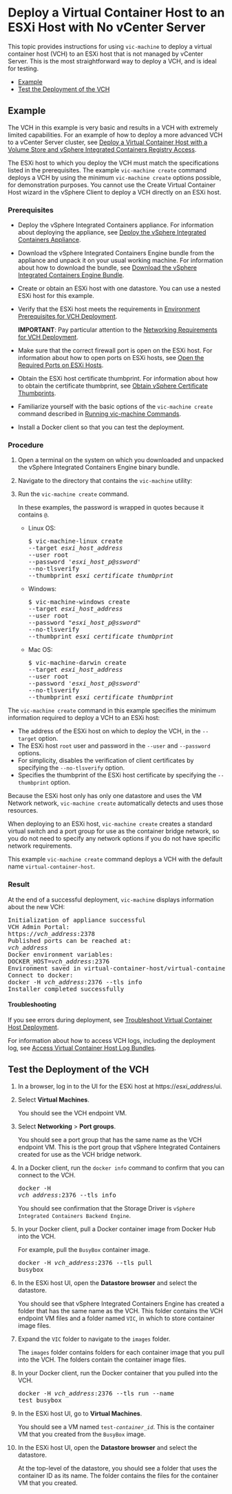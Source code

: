 # Deploy a Virtual Container Host to an ESXi Host with No vCenter Server #

This topic provides instructions for using `vic-machine` to deploy a virtual container host (VCH) to an ESXi host that is not managed by vCenter Server. This is the most straightforward way to deploy a VCH, and is ideal for testing. 

- [Example](#example)
- [Test the Deployment of the VCH](#test)

## Example <a id="example"></a>

The VCH in this example is very basic and results in a VCH with extremely limited capabilities. For an example of how to deploy a more advanced VCH to a vCenter Server cluster, see [Deploy a Virtual Container Host with a Volume Store and vSphere Integrated Containers Registry Access](deploy_vch_dchphoton.md).

The ESXi host to which you deploy the VCH must match the specifications listed in the prerequisites. The example `vic-machine create` command deploys a VCH by using the minimum `vic-machine create` options possible, for demonstration purposes. You cannot use the Create Virtual Container Host wizard in the vSphere Client to deploy a VCH directly on an ESXi host.

### Prerequisites

* Deploy the vSphere Integrated Containers appliance. For information about deploying the appliance, see [Deploy the vSphere Integrated Containers Appliance](deploy_vic_appliance.md).
* Download the vSphere Integrated Containers Engine bundle from the appliance and unpack it on your usual working machine. For information about how to download the bundle, see [Download the vSphere Integrated Containers Engine Bundle](vic_engine_bundle.md).  
* Create or obtain an ESXi host with one datastore. You can use a nested ESXi host for this example.
* Verify that the ESXi host meets the requirements in [Environment Prerequisites for VCH Deployment](vic_installation_prereqs.md). 

    **IMPORTANT**: Pay particular attention to the [Networking Requirements for VCH Deployment](vic_installation_prereqs.md#vchnetworkreqs).
* Make sure that the correct firewall port is open on the ESXi host. For information about how to open ports on ESXi hosts, see [Open the Required Ports on ESXi Hosts](open_ports_on_hosts.md).
* Obtain the ESXi host certificate thumbprint. For information about how to obtain the certificate thumbprint, see [Obtain vSphere Certificate Thumbprints](obtain_thumbprint.md).
* Familiarize yourself with the basic options of the `vic-machine create` command described in [Running vic-machine Commands](running_vicmachine_cmds.md).
* Install a Docker client so that you can test the deployment.

### Procedure

1. Open a terminal on the system on which you downloaded and unpacked the vSphere Integrated Containers Engine binary bundle.
2. Navigate to the directory that contains the `vic-machine` utility:
3. Run the `vic-machine create` command.

    In these examples, the password is wrapped in quotes because it contains `@`.

   - Linux OS:
        <pre>$ vic-machine-linux create
     --target <i>esxi_host_address</i>
     --user root
     --password '<i>esxi_host_p@ssword</i>'
     --no-tlsverify
     --thumbprint <i>esxi_certificate_thumbprint</i>
     </pre>  
   - Windows:
        <pre>$ vic-machine-windows create
     --target <i>esxi_host_address</i>
     --user root
     --password "<i>esxi_host_p@ssword</i>"
     --no-tlsverify
     --thumbprint <i>esxi_certificate_thumbprint</i>
     </pre> 
   - Mac OS:
        <pre>$ vic-machine-darwin create
     --target <i>esxi_host_address</i>
     --user root
     --password '<i>esxi_host_p@ssword</i>'
     --no-tlsverify
     --thumbprint <i>esxi_certificate_thumbprint</i>
     </pre> 

The `vic-machine create` command in this example specifies the minimum information required to deploy a VCH to an ESXi host:

- The address of the ESXi host on which to deploy the VCH, in the `--target` option. 
- The ESXi host `root` user and password in the `--user` and `--password` options. 
- For simplicity, disables the verification of client certificates by specifying the `--no-tlsverify` option.
- Specifies the thumbprint of the ESXi host certificate by specifying the `--thumbprint` option.
   
Because the ESXi host only has only one datastore and uses the VM Network network, `vic-machine create` automatically detects and uses those resources. 

When deploying to an ESXi host, `vic-machine create` creates a standard virtual switch and a port group for use as the container bridge network, so you do not need to specify any network options if you do not have specific network requirements.

This example `vic-machine create` command deploys a VCH with the default name `virtual-container-host`.

### Result

At the end of a successful deployment, `vic-machine` displays information about the new VCH:
   
<pre>Initialization of appliance successful
VCH Admin Portal:
https://<i>vch_address</i>:2378
Published ports can be reached at:
<i>vch_address</i>
Docker environment variables:
DOCKER_HOST=<i>vch_address</i>:2376
Environment saved in virtual-container-host/virtual-container-host.env
Connect to docker:
docker -H <i>vch_address</i>:2376 --tls info
Installer completed successfully</pre>

#### Troubleshooting

If you see errors during deployment, see [Troubleshoot Virtual Container Host Deployment](ts_deploy_vch.md).

For information about how to access VCH logs, including the deployment log, see [Access Virtual Container Host Log Bundles](log_bundles.md).

## Test the Deployment of the VCH  <a id="test"></a>

1. In a browser, log in to the UI for the ESXi host at https://<i>esxi_address</i>/ui.
2. Select **Virtual Machines**.

     You should see the VCH endpoint VM.  

3. Select **Networking** > **Port groups**.

     You should see a port group that has the same name as the VCH endpoint VM. This is the port group that vSphere Integrated Containers created for use as the VCH bridge network.
4. In a Docker client, run the `docker info` command to confirm that you can connect to the VCH.<pre>docker -H <i>vch_address</i>:2376 --tls info</pre>

     You should see confirmation that the Storage Driver is ```vSphere Integrated Containers Backend Engine```.
4. In your Docker client, pull a Docker container image from Docker Hub into the VCH.

     For example, pull the `BusyBox` container image.<pre>docker -H <i>vch_address</i>:2376 --tls pull busybox</pre>
1. In the ESXi host UI, open the **Datastore browser** and select the datastore.

    You should see that vSphere Integrated Containers Engine has created a folder that has the same name as the VCH. This folder contains the VCH endpoint VM files and a folder named `VIC`, in which to store container image files.
  
1. Expand the `VIC` folder to navigate to the `images` folder.

    The `images` folder contains folders for each container image that you pull into the VCH. The folders contain the container image files.
  
1. In your Docker client, run the Docker container that you pulled into the VCH.<pre>docker -H <i>vch_address</i>:2376 --tls run --name test busybox</pre>

1. In the ESXi host UI, go to **Virtual Machines**.
 
    You should see a VM named <code>test-<i>container_id</i></code>. This is the container VM that you created from the `BusyBox` image.

1. In the ESXi host UI, open the **Datastore browser** and select the datastore. 
 
     At the top-level of the datastore, you should see a folder that uses the container ID as its name. The folder contains the  files for the container VM that you created.

